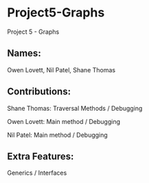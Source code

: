 # Project5-Graphs
Project 5 - Graphs

Names:
-
Owen Lovett, Nil Patel, Shane Thomas

Contributions:
-
Shane Thomas: Traversal Methods / Debugging

Owen Lovett: Main method / Debugging

Nil Patel: Main method / Debugging

Extra Features:
-
Generics / Interfaces
